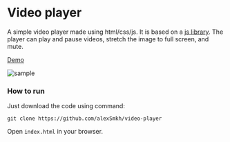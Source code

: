 # Video player

A simple video player made using html/css/js. It is based on a <a href="https://github.com/devmanorg/video-player-jslib" target="_blank">js library</a>. The player can play and pause videos, stretch the image to full screen, and mute.

<a href="https://alexsmkh.github.io/video-player/" target="_blank">Demo</a>

![sample](sample.gif)


### How to run

Just download the code using command:
```text
git clone https://github.com/alexSmkh/video-player
```

Open `index.html` in your browser.